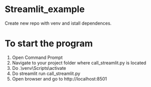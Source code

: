 # Streamlit_example

Create new repo with venv and istall dependences.

# To start the program
1) Open Command Prompt
2) Navigate to your project folder where call_streamlit.py is located
3) Do
.\venv\Scripts\activate
4) Do 
streamlit run call_streamlit.py
5) Open browser and go to
http://localhost:8501
